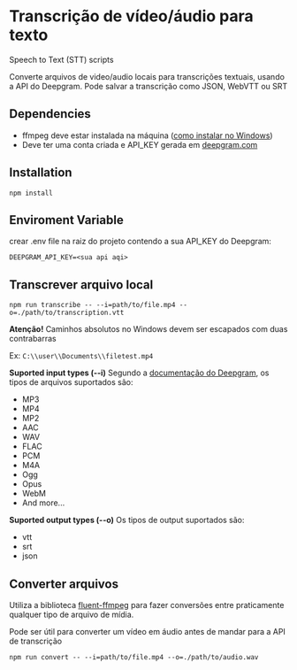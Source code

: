 # Transcrição de vídeo/áudio para texto
Speech to Text (STT) scripts

Converte arquivos de video/audio locais para transcrições textuais, usando a API do Deepgram.
Pode salvar a transcrição como JSON, WebVTT ou SRT

## Dependencies
- ffmpeg deve estar instalada na máquina ([como instalar no Windows](https://phoenixnap.com/kb/ffmpeg-windows))
- Deve ter uma conta criada e API_KEY gerada em [deepgram.com](https://deepgram.com)

## Installation
`npm install`

## Enviroment Variable
crear .env file na raiz do projeto contendo a sua API_KEY do Deepgram:


`DEEPGRAM_API_KEY=<sua api aqi>`

## Transcrever arquivo local

`npm run transcribe -- --i=path/to/file.mp4 --o=./path/to/transcription.vtt`

**Atenção!**
Caminhos absolutos no Windows devem ser escapados com duas contrabarras

Ex: `C:\\user\\Documents\\filetest.mp4`

**Suported input types (--i)**
Segundo a [documentação do Deepgram](https://developers.deepgram.com/docs/supported-audio-formats), os tipos de arquivos suportados são:
- MP3
- MP4
- MP2
- AAC
- WAV
- FLAC
- PCM
- M4A
- Ogg
- Opus
- WebM
- And more...

**Suported output types (--o)**
Os tipos de output suportados são:
- vtt
- srt
- json

## Converter arquivos
Utiliza a biblioteca [fluent-ffmpeg](https://www.npmjs.com/package/fluent-ffmpeg) para fazer conversões entre praticamente qualquer tipo de arquivo de mídia.

Pode ser útil para converter um vídeo em áudio antes de mandar para a API de transcrição

`npm run convert -- --i=path/to/file.mp4 --o=./path/to/audio.wav`